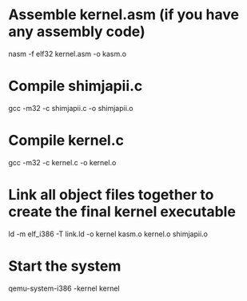 # Assemble kernel.asm (if you have any assembly code)
nasm -f elf32 kernel.asm -o kasm.o

# Compile shimjapii.c
gcc -m32 -c shimjapii.c -o shimjapii.o

# Compile kernel.c
gcc -m32 -c kernel.c -o kernel.o

# Link all object files together to create the final kernel executable
ld -m elf_i386 -T link.ld -o kernel kasm.o kernel.o shimjapii.o

# Start the system
qemu-system-i386 -kernel kernel